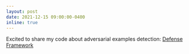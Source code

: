 ```yaml
---
layout: post
date: 2021-12-15 09:00:00-0400
inline: true
---
```


Excited to share my code about adversarial examples detection: [Defense Framework](https://github.com/adverML/SpectralDef_Framework)
